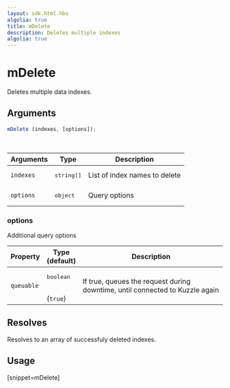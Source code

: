 ```yaml
---
layout: sdk.html.hbs
algolia: true
title: mDelete
description: Deletes multiple indexes
algolia: true
---
```


# mDelete

Deletes multiple data indexes.

## Arguments

```javascript
mDelete (indexes, [options]);
```

<br/>

| Arguments | Type   | Description                                  |
| --------- | ------ | -------------------------------------------- |
| `indexes` | <pre>string[]</pre>  | List of index names to delete |
| `options` | <pre>object</pre> | Query options          |

### options

Additional query options

| Property     | Type<br/>(default)    | Description   |
| -------------- | --------- | ------------- |
| `queuable` | <pre>boolean</pre><br/>(`true`) | If true, queues the request during downtime, until connected to Kuzzle again |

## Resolves

Resolves to an array of successfuly deleted indexes.

## Usage

[snippet=mDelete]
